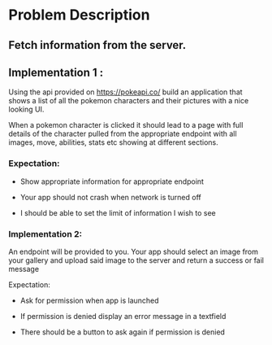 # Problem Description 

## Fetch information from the server.

## Implementation 1 : 

Using the api provided on <https://pokeapi.co/> build an application that shows a list of all the pokemon characters and their pictures with a nice looking UI. 

When a pokemon character is clicked it should lead to a page with full details of the character pulled from the appropriate endpoint with all images, move, abilities, stats etc showing at different sections. 

### Expectation: 

-   Show appropriate information for appropriate endpoint 

-   Your app should not crash when network is turned off 

-   I should be able to set the limit of information I wish to see

### Implementation 2: 

An endpoint will be provided to you. Your app should select an image from your gallery and upload said image to the server and return a success or fail message 

Expectation: 

-   Ask for permission when app is launched 

-   If permission is denied display an error message in a textfield 

-   There should be a button to ask again if permission is denied
